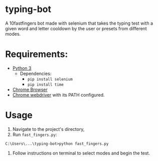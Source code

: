 # typing-bot
A 10fastfingers bot made with selenium that takes the typing test with a given word and letter cooldown by the user or presets from different modes.

# Requirements:
* [Python 3](https://www.python.org/downloads/)
  * Dependencies:
    * `pip install selenium`
    * `pip install time`
* [Chrome Browser](https://www.google.com/intl/en_ca/chrome/)
* [Chrome webdriver](https://chromedriver.chromium.org/downloads) with its PATH configured.

# Usage
1. Navigate to the project's directory,
1. Run `fast_fingers.py`:
```
C:\Users\...\typing-bot>python fast_fingers.py
```
1. Follow instructions on terminal to select modes and begin the test.
